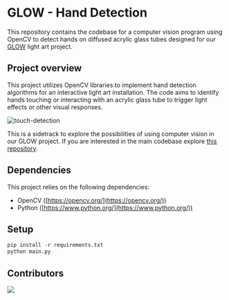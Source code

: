 # GLOW - Hand Detection
This repository contains the codebase for a computer vision program using OpenCV to detect hands on diffused acrylic glass tubes designed for our [GLOW](https://github.com/xl3ehindTim/glow-2024) light art project. 

## Project overview
This project utilizes OpenCV libraries to implement hand detection algorithms for an interactive light art installation. The code aims to identify hands touching or interacting with an acrylic glass tube to trigger light effects or other visual responses.

![touch-detection](https://github.com/xl3ehindTim/opencv-glow/assets/32740573/1fb9f87e-4d2e-4527-8aa4-766e43b05266)

This is a sidetrack to explore the possibilities of using computer vision in our GLOW project. If you are interested in the main codebase explore [this repository](https://github.com/xl3ehindTim/glow-2024).

## Dependencies
This project relies on the following dependencies:
- OpenCV ([https://opencv.org/](https://opencv.org/))
- Python ([https://www.python.org/](https://www.python.org/))

## Setup

```python
pip install -r requirements.txt
python main.py
```

## Contributors

<a href = "https://github.com/xl3ehindTim/opencv-glow/graphs/contributors">
  <img src = "https://contrib.rocks/image?repo=xl3ehindTim/opencv-glow"/>
</a>
